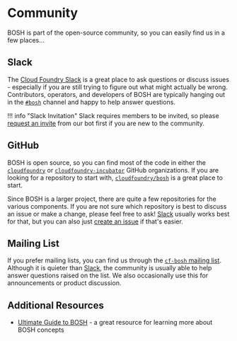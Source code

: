 # Community

BOSH is part of the open-source community, so you can easily find us in a few places...


## Slack

The [Cloud Foundry Slack](https://cloudfoundry.slack.com) is a great place to ask questions or discuss issues - especially if you are still trying to figure out what might actually be wrong. Contributors, operators, and developers of BOSH are typically hanging out in the [`#bosh`](https://cloudfoundry.slack.com/messages/C02HPPYQ2/) channel and happy to help answer questions.

!!! info "Slack Invitation"
    Slack requires members to be invited, so please [request an invite](https://slack.cloudfoundry.org/) from our bot first if you are new to the community.


## GitHub

BOSH is open source, so you can find most of the code in either the [`cloudfoundry`](https://github.com/cloudfoundry) or [`cloudfoundry-incubator`](https://github.com/cloudfoundry-incubator) GitHub organizations. If you are looking for a repository to start with, [`cloudfoundry/bosh`](https://github.com/cloudfoundry/bosh) is a great place to start.

Since BOSH is a larger project, there are quite a few repositories for the various components. If you are not sure which repository is best to discuss an issue or make a change, please feel free to ask! [Slack](#slack) usually works best for that, but you can also just [create an issue](https://github.com/cloudfoundry/bosh/issues/new) if that's easier.


## Mailing List

If you prefer mailing lists, you can find us through the [`cf-bosh` mailing list](https://lists.cloudfoundry.org/g/cf-bosh). Although it is quieter than [Slack](#slack), the community is usually able to help answer questions raised on the list. We also occasionally use this for announcements or product discussion.


## Additional Resources

 * [Ultimate Guide to BOSH](https://ultimateguidetobosh.com/) - a great resource for learning more about BOSH concepts
